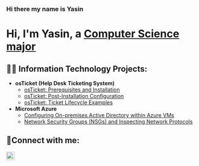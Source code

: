 ### Hi there my name is Yasin

<h1>Hi, I'm Yasin, a <a href="https://linkedin.com/in/yasin-kone-4755a1247/">Computer Science major</a></h1>

<h2>👨‍💻 Information Technology Projects:</h2>

- <b>osTicket (Help Desk Ticketing System)</b>
  - [osTicket: Prerequisites and Installation](https://github.com/YasinKone/osticket-prereqs)
  - [osTicket: Post-Installation Configuration](https://github.com/YasinKone/post-install-config)
  - [osTicket: Ticket Lifecycle Examples](https://github.com/YasinKone/osTicket-Ticket-Lifecycle-Examples)
- <b>Microsoft Azure</b>
  - [Configuring On-premises Active Directory within Azure VMs](https://github.com/YasinKone/Configuring-On-premises-Active-Directory-within-Azure-VMs)
  - [Network Security Groups (NSGs) and Inspecting Network Protocols](https://github.com/YasinKone/Network-Security-Groups-NSGs-and-Inspecting-Network-Protocols)

<h2>🤳Connect with me:</h2>


[<img align="left" alt="Josh | LinkedIn" width="22px" src="https://cdn.jsdelivr.net/npm/simple-icons@v3/icons/linkedin.svg" />][linkedin]



[linkedin]: https://linkedin.com/in/yasin-kone-4755a1247/
